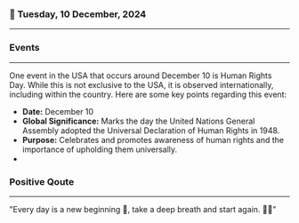 ### 📅 Tuesday, 10 December, 2024
------
### Events
------
One event in the USA that occurs around December 10 is Human Rights Day. While this is not exclusive to the USA, it is observed internationally, including within the country. Here are some key points regarding this event:

- **Date:** December 10
- **Global Significance:** Marks the day the United Nations General Assembly adopted the Universal Declaration of Human Rights in 1948.
- **Purpose:** Celebrates and promotes awareness of human rights and the importance of upholding them universally.
-
### Positive Qoute
------
"Every day is a new beginning 🌅, take a deep breath and start again. 🌟✨"
